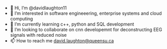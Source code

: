 - 👋 Hi, I’m @davidlaughton11
- 👀 I’m interested in software engineeering, enterprise systems and cloud computing
- 🌱 I’m currently learning c++, python and SQL development
- 💞️ I’m looking to collaborate on cnn developemnt for deconstructing EEG signals with reduced noise
- 📫 How to reach me david.laughton@queensu.ca

<!---
davidlaughton11/davidlaughton11 is a ✨ special ✨ repository because its `README.md` (this file) appears on your GitHub profile.
You can click the Preview link to take a look at your changes.
--->
